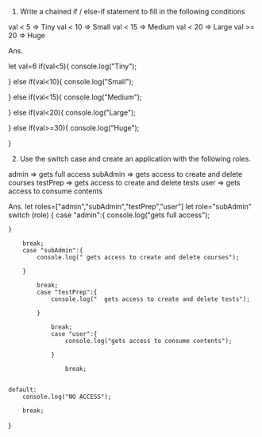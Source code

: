 1. Write a chained if / else-if statement to fill in the following       conditions

val  < 5  =>  Tiny
val  < 10  =>  Small
val  < 15  =>  Medium
val  < 20  => Large
val  >= 20  => Huge

Ans.

let val=6
if(val<5){
    console.log("Tiny");
    
}
else if(val<10){
    console.log("Small");
    
}
else if(val<15){
    console.log("Medium");
    
}
else if(val<20){
    console.log("Large");
    
}
else if(val>=30){
    console.log("Huge");
    
}

2. Use the switch case and create an application with the following roles.

admin => gets full access
subAdmin => gets access to create and delete courses
testPrep => gets access to create and delete tests
user => gets access to consume contents

Ans. 
let roles=["admin","subAdmin","testPrep","user"]
let role="subAdmin"
switch (role) {
    case "admin":{
        console.log("gets full access");
        
    }
        
        break;
        case "subAdmin":{
            console.log(" gets access to create and delete courses");
            
        }
            
            break;
            case "testPrep":{
                console.log("  gets access to create and delete tests");
                
            }
                
                break;
                case "user":{
                    console.log("gets access to consume contents");
                    
                }
                    
                    break;
        

    default:
        console.log("NO ACCESS");
        
        break;
}


